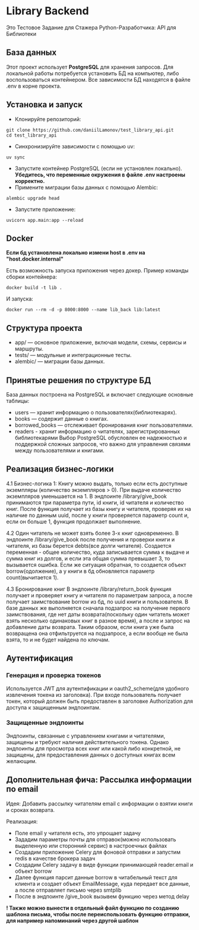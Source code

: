 # Library Backend
Это Тестовое Задание для Стажера Python-Разработчика: API для Библиотеки

## База данных

Этот проект использует **PostgreSQL** для хранения запросов. Для локальной работы потребуется установить БД на компьютер, либо воспользоваться контейнером.
Все зависимости БД находятся в файле .env в корне проекта.

## Установка и запуск
*  Клонируйте репозиторий:
```console
git clone https://github.com/daniilLamonov/test_library_api.git
cd test_library_api
```
* Синхронизируйте зависимости с помощью uv:
```console
uv sync
```
* Запустите контейнер PostgreSQL (если не установлен локально).
**Убедитесь, что переменные окружения в файле .env настроены корректно.**
* Примените миграции базы данных с помощью Alembic:
```console
alembic upgrade head
```
* Запустите приложение:
```console
uvicorn app.main:app --reload
```

## Docker
**Если бд установлена локально измени host в .env на "host.docker.internal"** <br>

Есть возможность запуска приложения через докер. Пример команды сборки контейнера:
```console
docker build -t lib .
```
И запуска:
```console
docker run --rm -d -p 8000:8000 --name lib_back lib:latest
```
## Структура проекта

* app/ — основное приложение, включая модели, схемы, сервисы и маршруты.
* tests/ — модульные и интеграционные тесты.
* alembic/ — миграции базы данных.

## Принятые решения по структуре БД

База данных построена на PostgreSQL и включает следующие основные таблицы:

* users — хранит информацию о пользователях(библиотекарях).
* books — содержит данные о книгах.
* borrowed_books — отслеживает бронирования книг пользователями.
* readers - хранит информацию о читателях, зарегистрированных библиотекарями
Выбор PostgreSQL обусловлен ее надежностью и поддержкой сложных запросов, что важно для управления связями между пользователями и книгами.


## Реализация бизнес-логики

4.1 Бизнес-логика 1: Книгу можно выдать, только если есть доступные экземпляры (количество экземпляров > 0). При выдаче количество экземпляров уменьшается на 1.
В эндпоинте /library/give_book принимаются три параметра пути, id книги, id читателя и количество книг. 
После функция получает из базы книгу и читателя, проверяя их на наличие по данным uuid, после у книги проверяется параметр count и, если он больше 1, функция продолжает выполнение.

4.2 Один читатель не может взять более 3-х книг одновременно.
В эндпоинте /library/give_book после получения и проверки книги и читателя, из базы берется debts(все долги читателя). 
Создается переменная - общее количество, куда записывается сумма к выдаче и сумма книг из долгов, и если эта общая сумма
превышает 3, то вызывается ошибка. Если же ситуация обратная, то создается объект borrow(одолжение),
а у книги в бд обновляется параметр count(вычитается 1). 

4.3 Бронирование книг
В эндпоинте /library/return_book функция получает и проверяет книгу и читателя по параметрам запроса, 
а после получает заимствование borrow из бд, по uuid книги и пользователя. В базе данных же выполняется сначала подзапрос на получение первого заимствования, 
где нет даты возврата(поскольку один читатель может взять несколько одинаковых книг в разное время), а после и запрос на добавление даты возврата. Таким образом, 
если книга уже была возвращена она отфильтруется на подзапросе, а если вообще не была взята, то и не будет найдена по ключам.
## Аутентификация
### Генерация и проверка токенов
Используется JWT для аутентификации и oauth2_scheme(для удобного извлечения токена из заголовка).
При входе пользователь получает токен, который должен быть предоставлен в заголовке Authorization для доступа к защищенным эндпоинтам.
### Защищенные эндпоинты
Эндпоинты, связанные с управлением книгами и читателями, защищены и требуют наличия действительного токена. 
Однако эндпоинты для просмотра всех книг или какой либо конкретной, не защищены, для предоставления данных о доступных книгах всем желающим.

## Дополнительная фича: Рассылка информации по email

Идея: Добавить рассылку читателям email с информации о взятии книги и сроках возврата.

Реализация:

* Поле email у читателя есть, это упрощает задачу
* Зададим параметры почты для отправок(можно использовать выделенную или сторонний сервис) в настроечных файлах
* Создадим приложение Celery для фоновой отправки и запустим redis в качестве брокера задач
* Создадим Celery задачу в виде функции принимающей reader.email и объект borrow
* Далее функция парсит данные borrow в читабельный текст для клиента и создает объект EmailMessage, куда передает все данные, а после отправляет письмо через smtplib
* После в эндпоинте /give_book вызывем функцию через метод delay


**! Также можно вынести в отдельный файл функцию по созданию шаблона письма, чтобы после переиспользовать функцию отправки, для например напоминаний через другой шаблон**
